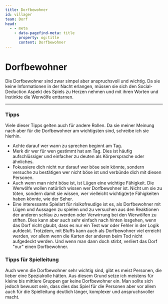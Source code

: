 ```yaml
---
title: Dorfbewohner
id: villager
team: Dorf
head:
  - - meta
    - data-pagefind-meta: title
      property: og:title
      content: Dorfbewohner
---
```


# Dorfbewohner <TeamBadge team="Dorf" />

Die Dorfbewohner sind zwar simpel aber anspruchsvoll und wichtig. Da sie keine Informationen in der Nacht erlangen, müssen sie sich den Social-Deduction Aspekt des Spiels zu Herzen nehmen und mit ihren Worten und Instinkte die Werwölfe enttarnen.

---

### Tipps

Viele dieser Tipps gelten auch für andere Rollen. Da sie meiner Meinung nach aber für die Dorfbewohner am wichtigsten sind, schreibe ich sie hierhin.

- Achte darauf wer wann zu sprechen beginnt am Tag.
- Merk dir wer für wen gestimmt hat am Tag. Dies ist häufig aufschlüssiger und einfacher zu deuten als Körpersprache oder ähnliches.
- Fokussiere dich nicht nur darauf wer böse sein könnte, sondern versuche zu bestätigen wer nicht böse ist und verbünde dich mit diesen Personen.
- Auch wenn man nicht böse ist, ist Lügen eine wichtige Fähigkeit. Die Werwölfe wollen natürlich wissen wer Dorfbewohner ist. Nicht um sie zu töten, sondern damit sie wissen, wer vielleicht wichtig(er)e Fähigkeiten haben könnte, wie der Seher.
- Eine interessante Spielart für risikofreudige ist es, als Dorfbewohner mit Lügen und Aussagen zu spielen und zu versuchen aus den Reaktionen der anderen schlau zu werden oder Verwirrung bei den Werwölfen zu stiften. Dies kann aber auch sehr einfach nach hinten losgehen, wenn das Dorf nicht glaubt, dass es nur ein Test war oder Fehler in der Logik aufdeckt. Trotzdem, mit Bluffs kann auch als Dorfbewohner viel erreicht werden, vor allem wenn die Karten der anderen beim Tod nicht aufgedeckt werden. Und wenn man dann doch stirbt, verliert das Dorf "nur" einen Dorfbewohner.

### Tipps für Spielleitung

Auch wenn die Dorfbewohner sehr wichtig sind, gibt es meist Personen, die lieber eine Spezialrolle hätten. Aus diesem Grund setze ich meistens für kleine bis mittlere Gruppen gar keine Dorfbewohner ein. Man sollte sich jedoch bewusst sein, dass dies das Spiel für die Personen aber vor allem auch für die Spielleitung deutlich länger, komplexer und anspruchsvoller macht.
